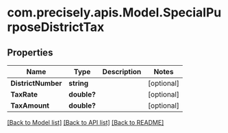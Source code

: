 # com.precisely.apis.Model.SpecialPurposeDistrictTax
## Properties

Name | Type | Description | Notes
------------ | ------------- | ------------- | -------------
**DistrictNumber** | **string** |  | [optional] 
**TaxRate** | **double?** |  | [optional] 
**TaxAmount** | **double?** |  | [optional] 

[[Back to Model list]](../README.md#documentation-for-models) [[Back to API list]](../README.md#documentation-for-api-endpoints) [[Back to README]](../README.md)

